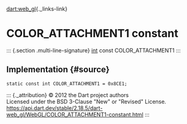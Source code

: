 [dart:web\_gl](../../dart-web_gl/dart-web_gl-library){._links-link}

COLOR\_ATTACHMENT1 constant
===========================

::: {.section .multi-line-signature}
[int](../../dart-core/int-class) const COLOR\_ATTACHMENT1
:::

Implementation {#source}
--------------

``` {.language-dart data-language="dart"}
static const int COLOR_ATTACHMENT1 = 0x8CE1;
```

::: {._attribution}
© 2012 the Dart project authors\
Licensed under the BSD 3-Clause \"New\" or \"Revised\" License.\
<https://api.dart.dev/stable/2.18.5/dart-web_gl/WebGL/COLOR_ATTACHMENT1-constant.html>
:::
